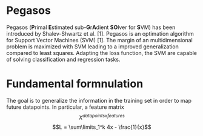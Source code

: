 # Pegasos
Pegasos (**P**rimal **E**stimated sub-**G**r**A**dient **SO**lver for **S**VM) has been introduced by Shalev-Shwartz et al. [1]. Pegasos is an optimation algorithm for Support Vector Machines (SVM) [1]. The margin of an multidimensional problem is maximized with SVM leading to a improved generalization compared to least squares.  Adapting the loss function, the SVM are capable of solving classification and regression tasks.

# Fundamental formnulation

The goal is to generalize the information in the training set in order to map future datapoints. In particular, a feature matrix $$X^{datapoints x features}$$ 
$$L = \sum\limits_1^k 4x - \frac{1}{x}$$
